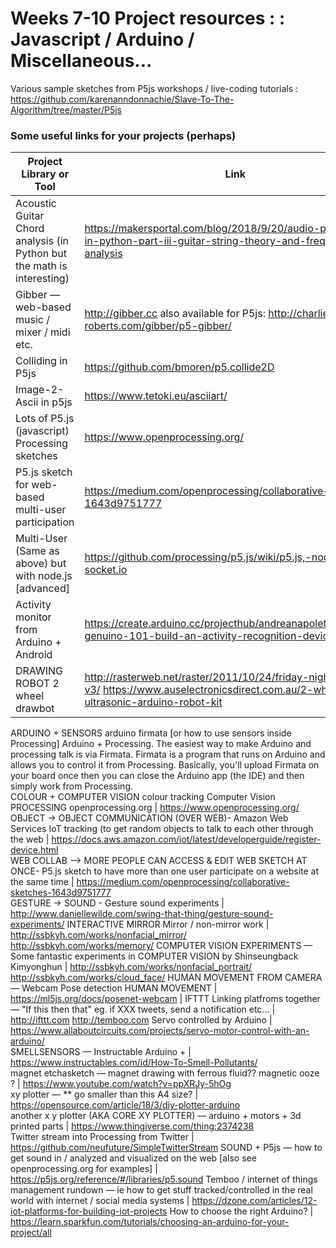 # Weeks 7-10 Project resources : : Javascript / Arduino / Miscellaneous...
Various sample sketches from P5js workshops / live-coding tutorials : https://github.com/karenanndonnachie/Slave-To-The-Algorithm/tree/master/P5js

### Some useful links for your projects (perhaps)

Project Library or Tool                                                          | Link 
-------------------------------------------------------------------------------- | --- 
Acoustic Guitar Chord analysis (in Python but the math is interesting) | https://makersportal.com/blog/2018/9/20/audio-processing-in-python-part-iii-guitar-string-theory-and-frequency-analysis 
Gibber — web-based music / mixer / midi etc. | http://gibber.cc also available for P5js: http://charlie-roberts.com/gibber/p5-gibber/
Colliding in P5js | https://github.com/bmoren/p5.collide2D
Image-2-Ascii in p5js | https://www.tetoki.eu/asciiart/
Lots of P5.js (javascript) Processing sketches | https://www.openprocessing.org/ 
P5.js sketch for web-based multi-user participation | https://medium.com/openprocessing/collaborative-sketches-1643d9751777 
Multi-User (Same as above) but with node.js [advanced] | https://github.com/processing/p5.js/wiki/p5.js,-node.js,-socket.io
Activity monitor from Arduino + Android | https://create.arduino.cc/projecthub/andreanapoletani/arduino-genuino-101-build-an-activity-recognition-device-fbeea2| 
DRAWING ROBOT	2 wheel drawbot |	http://rasterweb.net/raster/2011/10/24/friday-night-drawbot-v3/	https://www.auselectronicsdirect.com.au/2-wheel-drive-ultrasonic-arduino-robot-kit
ARDUINO + SENSORS	arduino firmata [or how to use sensors inside Processing] Arduino + Processing. The easiest way to make Arduino and processing talk is via Firmata. Firmata is a program that runs on Arduino and allows you to control it from Processing. Basically, you'll upload Firmata on your board once then you can close the Arduino app (the IDE) and then simply work from Processing.	
COLOUR + COMPUTER VISION	colour tracking Computer Vision	
PROCESSING openprocessing.org	 | https://www.openprocessing.org/	
OBJECT -> OBJECT COMMUNICATION (OVER WEB)- Amazon Web Services IoT tracking (to get random objects to talk to each other  through the web	 | https://docs.aws.amazon.com/iot/latest/developerguide/register-device.html	
WEB COLLAB --> MORE PEOPLE CAN ACCESS & EDIT WEB SKETCH AT ONCE- P5.js sketch to have more than one user participate on a website at the same time  | 	https://medium.com/openprocessing/collaborative-sketches-1643d9751777	
GESTURE -> SOUND - Gesture sound experiments | http://www.daniellewilde.com/swing-that-thing/gesture-sound-experiments/	
INTERACTIVE MIRROR	Mirror / non-mirror work | 	http://ssbkyh.com/works/nonfacial_mirror/	http://ssbkyh.com/works/memory/ 
COMPUTER VISION EXPERIMENTS — Some fantastic experiments in COMPUTER VISION by Shinseungback Kimyonghun	 | http://ssbkyh.com/works/nonfacial_portrait/	http://ssbkyh.com/works/cloud_face/ 
HUMAN MOVEMENT FROM CAMERA — Webcam Pose detection HUMAN MOVEMENT	 | https://ml5js.org/docs/posenet-webcam	| 
IFTTT	Linking platfroms together — "If this then that" eg. if XXX tweets, send a notification etc...	 | http://ifttt.com	http://temboo.com 
Servo controlled by Arduino	 | 	https://www.allaboutcircuits.com/projects/servo-motor-control-with-an-arduino/	 
SMELLSENSORS — Instructable Arduino + | 	https://www.instructables.com/id/How-To-Smell-Pollutants/	
magnet etchasketch — magnet drawing with ferrous fluid?? magnetic ooze ?	 | https://www.youtube.com/watch?v=ppXRJy-5hOg	
xy plotter — ** go smaller than this A4 size?	 | https://opensource.com/article/18/3/diy-plotter-arduino	 
another x y plotter (AKA CORE XY PLOTTER) — arduino + motors + 3d printed parts | 	https://www.thingiverse.com/thing:2374238	
Twitter stream	into Processing from Twitter	 | https://github.com/neufuture/SimpleTwitterStream	
SOUND + P5js — how to get sound in / analyzed and visualized on the web [also see openprocessing.org for examples]	 | https://p5js.org/reference/#/libraries/p5.sound 
Temboo / internet of things management rundown — ie how to get stuff tracked/controlled in the real world with internet / social media systems	 | https://dzone.com/articles/12-iot-platforms-for-building-iot-projects
How to choose the right Arduino? | https://learn.sparkfun.com/tutorials/choosing-an-arduino-for-your-project/all
